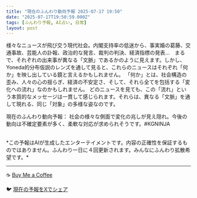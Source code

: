 ```yaml
---
title: "現在のふんわり動向予報 2025-07-17 19:50"
date: "2025-07-17T19:50:59.000Z"
tags: [ふんわり予報, AI占い, 日常]
layout: post
---
```


様々なニュースが飛び交う現代社会。内閣支持率の低迷から、事実婚の葛藤、交通事故、芸能人の訃報、政治的な発言、裁判の判決、経済指標の発表…　まるで、それぞれの出来事が異なる「文脈」であるかのように見えます。しかし、Yoneda的分布仮説のレンズを通して見ると、これらのニュースはそれぞれ「何か」を映し出している鏡と言えるかもしれません。  「何か」とは、社会構造の歪み、人々の心の揺らぎ、経済の不安定さ、そして、それら全てを包括する「変化への流れ」なのかもしれません。  どのニュースを見ても、この「流れ」という本質的なメッセージは一貫して感じられます。それらは、異なる「文脈」を通して現れる、同じ「対象」の多様な姿なのです。


現在のふんわり動向予報：
社会の様々な側面で変化の兆しが見え隠れ。今後の動向は不確定要素が多く、柔軟な対応が求められそうです。#KGNINJA

<br>
*この予報はAIが生成したエンターテイメントです。内容の正確性を保証するものではありません。ふんわり一日に４回更新されます。みんなにふんわり拡散希望です。*

---
☕️ [Buy Me a Coffee](https://www.buymeacoffee.com/kgninja)

🐦 [現在の予報をXでシェア](https://twitter.com/intent/tweet?text=%E7%8F%BE%E5%9C%A8%E3%81%AE%E3%81%B5%E3%82%93%E3%82%8F%E3%82%8A%E4%BA%88%E5%A0%B1%3A%20%E3%80%8C%E6%A7%98%E3%80%85%E3%81%AA%E3%83%8B%E3%83%A5%E3%83%BC%E3%82%B9%E3%81%8C%E9%A3%9B%E3%81%B3%E4%BA%A4%E3%81%86%E7%8F%BE%E4%BB%A3%E7%A4%BE%E4%BC%9A%E3%80%82%E3%80%8D%23KGNINJA%20%E7%B6%9A%E3%81%8D%E3%81%AF%E3%83%96%E3%83%AD%E3%82%B0%E3%81%A7%EF%BC%81%F0%9F%91%87&url=https%3A%2F%2Fkg-ninja.github.io%2FFunwariyoso%2F)
